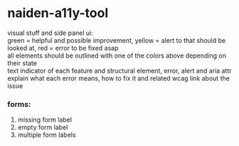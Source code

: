 # naiden-a11y-tool
visual stuff and side panel ui: <br>
green = helpful and possible improvement, yellow = alert to that should be looked at, red = error to be fixed asap <br>
all elements should be outlined with one of the colors above depending on their state <br>
text indicator of each feature and structural element, error, alert and aria attr <br>
explain what each error means, how to fix it and related wcag link about the issue <br>

### forms:
1. missing form label
2. empty form label
3. multiple form labels